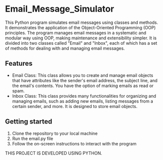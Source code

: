 # Email_Message_Simulator
This Python program simulates email messages using classes and methods. It demonstrates the application of the Object-Oriented Programming (OOP) principles. The program manages email messages in a systematic and modular way using OOP, making maintenance and extensibility simpler.
It is divided into two classes called "Email" and "Inbox", each of which has a set of methods for dealing with and managing email messages.

## Features
* Email Class: This class allows you to create and manage email objects that have attributes like the sender's email address, the subject line, and the email's contents. You have the option of marking emails as read or spam.
* Inbox Class: This class provides many functionalities for organizing and managing emails, such as adding new emails, listing messages from a certain sender, and more. It is designed to store email objects.

## Getting started
1. Clone the repository to your local machine
2. Run the email.py file
3. Follow the on-screen instructions to interact with the program

THIS PROJECT IS DEVELOPED USING PYTHON.
